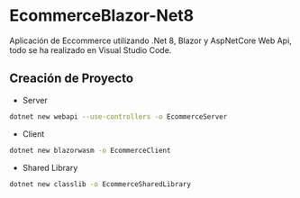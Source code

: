# EcommerceBlazor-Net8
Aplicación de Eccommerce utilizando .Net 8, Blazor y AspNetCore Web Api, todo se ha realizado en Visual Studio Code.

## Creación de Proyecto

- Server

```sh
dotnet new webapi --use-controllers -o EcommerceServer
```

- Client

```sh
dotnet new blazorwasm -o EcommerceClient
```

- Shared Library

```sh
dotnet new classlib -o EcommerceSharedLibrary
```
